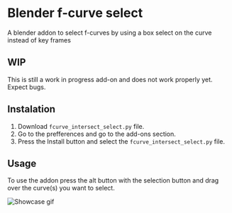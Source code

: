 # Blender f-curve select
A blender addon to select f-curves by using a box select on the curve instead of key frames

## **WIP**
This is still a work in progress add-on and does not work properly yet. Expect bugs.

## Instalation
1. Download `fcurve_intersect_select.py` file.
2. Go to the prefferences and go to the add-ons section.
3. Press the Install button and select the `fcurve_intersect_select.py` file.

## Usage
To use the addon press the alt button with the selection button and drag over the curve(s) you want to select.

![Showcase gif](https://github.com/rubeste/Blender_f-curve_select/blob/master/showcase.gif)
